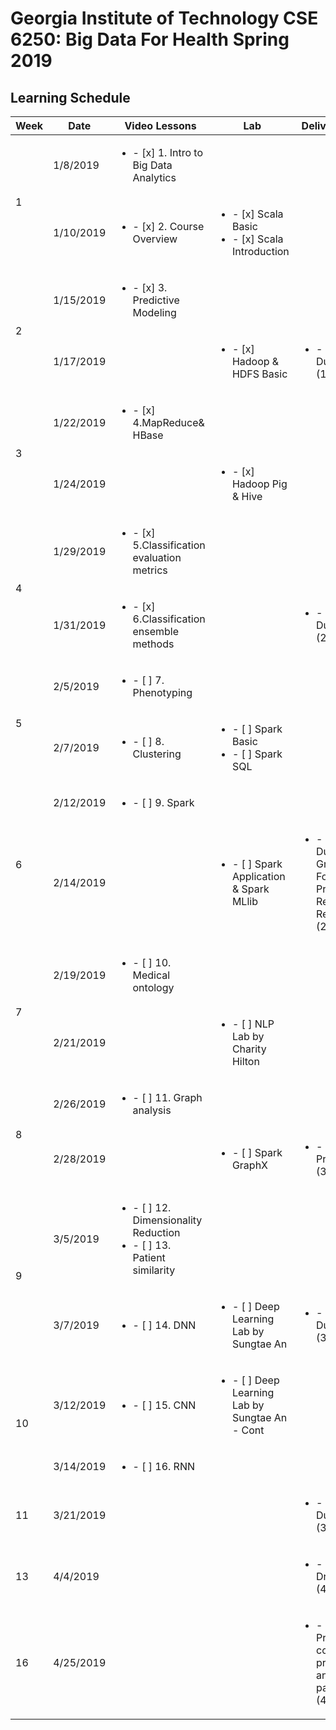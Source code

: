 # Georgia Institute of Technology CSE 6250: Big Data For Health Spring 2019

## Learning Schedule

<table>
    <thead>
        <tr>
            <th>Week</th>
            <th>Date</th>
            <th>Video Lessons</th>
            <th>Lab</th>
            <th>Deliverable Due</th>
            <th>Finished</th>
            <th>Notes</th>
        </tr>
    </thead>
    <tbody>
        <tr>
            <td rowspan=2>1</td>
            <td>1/8/2019</td>
            <td><ul><li>- [x] 1. Intro to Big Data Analytics</li></td>
            <td></td>
            <td></td>
            <td>1/28/2019</td>
            <td>  </td>
        </tr>
        <tr>
            <td>1/10/2019</td>
            <td><ul><li>- [x] 2. Course Overview</li></td>
            <td><ul><li>- [x] Scala Basic </li><li>- [x] Scala Introduction </li></td>
            <td></td>
            <td>1/29/2019</td>
            <td>  </td>
        </tr>
        <tr>
            <td rowspan=2>2</td>
            <td>1/15/2019</td>
            <td><ul><li>- [x] 3. Predictive Modeling</li></td>
            <td></td>
            <td></td>
            <td>1/30/2019</td>
            <td>  </td>
        </tr>
        <tr>
            <td>1/17/2019</td>
            <td></td>
            <td><ul><li>- [x] Hadoop & HDFS Basic</li></td>
            <td><ul><li>- [x] HW1 Due (1/20/2019)</li></td>
            <td>1/29/2019</td>
            <td>  </td>
        </tr>
        <tr>
            <td rowspan=2>3</td>
            <td>1/22/2019</td>
            <td><ul><li>- [x] 4.MapReduce& HBase</li></td>
            <td></td>
            <td></td>
            <td>1/30/2019</td>
            <td>Need to take notes</td>
        </tr>
        <tr>
            <td>1/24/2019</td>
            <td> </td>
            <td><ul><li>- [x] Hadoop Pig & Hive</li></td>
            <td></td>
            <td>1/31/2019</td>
            <td>Need to take notes</td>
        </tr>
        <tr>
            <td rowspan=2>4</td>
            <td>1/29/2019</td>
            <td><ul><li>- [x] 5.Classification evaluation metrics</li></td>
            <td></td>
            <td></td>
            <td>1/31/2019</td>
            <td>Need to take notes</td>
        </tr>
        <tr>
            <td>1/31/2019</td>
            <td><ul><li>- [x] 6.Classification ensemble methods</li></td>
            <td></td>
            <td><ul><li>- [ ] HW2 Due (2/3/2019)</li></td>
            <td></td>
            <td>Need to take notes</td>
        </tr>
        <tr>
            <td rowspan=2>5</td>
            <td>2/5/2019</td>
            <td><ul><li>- [ ] 7. Phenotyping</li></td>
            <td></td>
            <td></td>
            <td></td>
            <td>  </td>
        </tr>
        <tr>
            <td>2/7/2019</td>
            <td><ul><li>- [ ] 8. Clustering</li></td>
            <td><ul><li>- [ ] Spark Basic </li><li>- [ ] Spark SQL </li></td>
            <td></td>
            <td></td>
            <td>  </td>
        </tr>
        <tr>
            <td rowspan=2>6</td>
            <td>2/12/2019</td>
            <td><ul><li>- [ ] 9. Spark</li></td>
            <td></td>
            <td></td>
            <td></td>
            <td>  </td>
        </tr>
        <tr>
            <td>2/14/2019</td>
            <td></td>
            <td><ul><li>- [ ] Spark Application & Spark MLlib </li></td>
            <td><ul><li>- [ ] HW3 Due & Project Group Formation & Project Requirements Release (2/17/2019)</li></td>
            <td></td>
            <td>  </td>
        </tr>
        <tr>
            <td rowspan=2>7</td>
            <td>2/19/2019</td>
            <td><ul><li>- [ ] 10. Medical ontology</li></td>
            <td></td>
            <td></td>
            <td></td>
            <td>  </td>
        </tr>
        <tr>
            <td>2/21/2019</td>
            <td></td>
            <td><ul><li>- [ ] NLP Lab by Charity Hilton </li></td>
            <td></td>
            <td></td>
            <td>  </td>
        </tr>
        <tr>
            <td rowspan=2>8</td>
            <td>2/26/2019</td>
            <td><ul><li>- [ ] 11. Graph analysis</li></td>
            <td></td>
            <td></td>
            <td></td>
            <td>  </td>
        </tr>
        <tr>
            <td>2/28/2019</td>
            <td></td>
            <td><ul><li>- [ ] Spark GraphX </li></td>
            <td><ul><li>- [ ] Project Proposal Due (3/3/2019)</li></td>
            <td></td>
            <td>  </td>
        </tr>
        <tr>
            <td rowspan=2>9</td>
            <td>3/5/2019</td>
            <td><ul><li>- [ ] 12. Dimensionality Reduction </li><li>- [ ] 13. Patient similarity</li></td>
            <td></td>
            <td></td>
            <td></td>
            <td>  </td>
        </tr>
        <tr>
            <td>3/7/2019</td>
            <td><ul><li>- [ ] 14. DNN</li></td>
            <td><ul><li>- [ ] Deep Learning Lab by Sungtae An </li></td>
            <td><ul><li>- [ ] HW4 Due (3/10/2019)</li></td>
            <td></td>
            <td>  </td>
        </tr>
        <tr>
            <td rowspan=2>10</td>
            <td>3/12/2019</td>
            <td><ul><li>- [ ] 15. CNN </li></td>
            <td><ul><li>- [ ] Deep Learning Lab by Sungtae An - Cont</li></td>
            <td></td>
            <td></td>
            <td>  </td>
        </tr>
        <tr>
            <td>3/14/2019</td>
            <td><ul><li>- [ ] 16. RNN</li></td>
            <td></td>
            <td></td>
            <td></td>
            <td>  </td>
        </tr>
        <tr>
            <td rowspan=1>11</td>
            <td>3/21/2019</td>
            <td></td>
            <td></td>
            <td><ul><li>- [ ] HW5 Due (3/24/2019)</li></td>
            <td></td>
            <td>  </td>
        </tr>
        <tr>
            <td rowspan=1>13</td>
            <td>4/4/2019</td>
            <td></td>
            <td></td>
            <td><ul><li>- [ ] Project Draft Due (4/7/2019)</li></td>
            <td></td>
            <td>  </td>
        </tr>
        <tr>
            <td rowspan=1>16</td>
            <td>4/25/2019</td>
            <td></td>
            <td></td>
            <td><ul><li>- [ ] Final Project with code, presentation, and the final paper (4/28/2019)</li></td>
            <td></td>
            <td>  </td>
        </tr>
   </tbody>     
</table>
